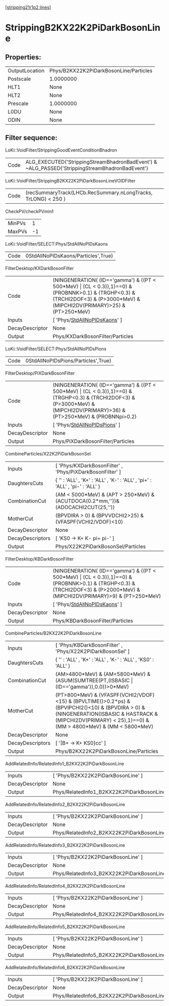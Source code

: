 [[stripping21r1p2 lines]](./stripping21r1p2-index)

# StrippingB2KX22K2PiDarkBosonLine

## Properties:

|                |                                        |
|----------------|----------------------------------------|
| OutputLocation | Phys/B2KX22K2PiDarkBosonLine/Particles |
| Postscale      | 1.0000000                              |
| HLT1           | None                                   |
| HLT2           | None                                   |
| Prescale       | 1.0000000                              |
| L0DU           | None                                   |
| ODIN           | None                                   |

## Filter sequence:

LoKi::VoidFilter/StrippingGoodEventConditionBhadron

|      |                                                                                                |
|------|------------------------------------------------------------------------------------------------|
| Code | ALG_EXECUTED('StrippingStreamBhadronBadEvent') & ~ALG_PASSED('StrippingStreamBhadronBadEvent') |

LoKi::VoidFilter/StrippingB2KX22K2PiDarkBosonLineVOIDFilter

|      |                                                                |
|------|----------------------------------------------------------------|
| Code | (recSummaryTrack(LHCb.RecSummary.nLongTracks, TrLONG) \< 250 ) |

CheckPV/checkPVmin1

|        |     |
|--------|-----|
| MinPVs | 1   |
| MaxPVs | -1  |

LoKi::VoidFilter/SELECT:Phys/StdAllNoPIDsKaons

|      |                                     |
|------|-------------------------------------|
| Code | 0StdAllNoPIDsKaons/Particles',True) |

FilterDesktop/KXDarkBosonFilter

|                 |                                                                                                                                                                                        |
|-----------------|----------------------------------------------------------------------------------------------------------------------------------------------------------------------------------------|
| Code            | (NINGENERATION( (ID=='gamma') & ((PT \< 500\*MeV) \| (CL \< 0.3)),1)==0) & (PROBNNK\>0.1) & (TRGHP\<0.3) & (TRCHI2DOF\<3) & (P\>3000\*MeV) & (MIPCHI2DV(PRIMARY)\>25) & (PT\>250\*MeV) |
| Inputs          | [ 'Phys/[StdAllNoPIDsKaons](./stripping21r1p2-commonparticles-stdallnopidskaons)' ]                                                                                                  |
| DecayDescriptor | None                                                                                                                                                                                   |
| Output          | Phys/KXDarkBosonFilter/Particles                                                                                                                                                       |

LoKi::VoidFilter/SELECT:Phys/StdAllNoPIDsPions

|      |                                     |
|------|-------------------------------------|
| Code | 0StdAllNoPIDsPions/Particles',True) |

FilterDesktop/PiXDarkBosonFilter

|                 |                                                                                                                                                                                         |
|-----------------|-----------------------------------------------------------------------------------------------------------------------------------------------------------------------------------------|
| Code            | (NINGENERATION( (ID=='gamma') & ((PT \< 500\*MeV) \| (CL \< 0.3)),1)==0) & (TRGHP\<0.3) & (TRCHI2DOF\<3) & (P\>3000\*MeV) & (MIPCHI2DV(PRIMARY)\>36) & (PT\>250\*MeV) & (PROBNNpi\>0.2) |
| Inputs          | [ 'Phys/[StdAllNoPIDsPions](./stripping21r1p2-commonparticles-stdallnopidspions)' ]                                                                                                   |
| DecayDescriptor | None                                                                                                                                                                                    |
| Output          | Phys/PiXDarkBosonFilter/Particles                                                                                                                                                       |

CombineParticles/X22K2PiDarkBosonSel

|                  |                                                                                       |
|------------------|---------------------------------------------------------------------------------------|
| Inputs           | [ 'Phys/KXDarkBosonFilter' , 'Phys/PiXDarkBosonFilter' ]                            |
| DaughtersCuts    | { '' : 'ALL' , 'K+' : 'ALL' , 'K-' : 'ALL' , 'pi+' : 'ALL' , 'pi-' : 'ALL' }          |
| CombinationCut   | (AM \< 5000\*MeV) & (APT \> 250\*MeV) & (ACUTDOCA(0.2\*mm,''))& (ADOCACHI2CUT(25,'')) |
| MotherCut        | (BPVDIRA \> 0) & (BPVVDCHI2\>25) & (VFASPF(VCHI2/VDOF)\<10)                           |
| DecayDescriptor  | None                                                                                  |
| DecayDescriptors | [ 'KS0 -\> K+ K- pi+ pi-' ]                                                         |
| Output           | Phys/X22K2PiDarkBosonSel/Particles                                                    |

FilterDesktop/KBDarkBosonFilter

|                 |                                                                                                                                                                                       |
|-----------------|---------------------------------------------------------------------------------------------------------------------------------------------------------------------------------------|
| Code            | (NINGENERATION( (ID=='gamma') & ((PT \< 500\*MeV) \| (CL \< 0.3)),1)==0) & (PROBNNK\>0.1) & (TRGHP\<0.3) & (TRCHI2DOF\<3) & (P\>2000\*MeV) & (MIPCHI2DV(PRIMARY)\>9) & (PT\>250\*MeV) |
| Inputs          | [ 'Phys/[StdAllNoPIDsKaons](./stripping21r1p2-commonparticles-stdallnopidskaons)' ]                                                                                                 |
| DecayDescriptor | None                                                                                                                                                                                  |
| Output          | Phys/KBDarkBosonFilter/Particles                                                                                                                                                      |

CombineParticles/B2KX22K2PiDarkBosonLine

|                  |                                                                                                                                                                                                                        |
|------------------|------------------------------------------------------------------------------------------------------------------------------------------------------------------------------------------------------------------------|
| Inputs           | [ 'Phys/KBDarkBosonFilter' , 'Phys/X22K2PiDarkBosonSel' ]                                                                                                                                                            |
| DaughtersCuts    | { '' : 'ALL' , 'K+' : 'ALL' , 'K-' : 'ALL' , 'KS0' : 'ALL' }                                                                                                                                                           |
| CombinationCut   | (AM\>4800\*MeV) & (AM\<5800\*MeV) & (ASUM(SUMTREE(PT,(ISBASIC \| (ID=='gamma')),0.0))\>0\*MeV)                                                                                                                         |
| MotherCut        | (PT\>800\*MeV) & (VFASPF(VCHI2/VDOF)\<15) & (BPVLTIME()\>0.2\*ps) & (BPVIPCHI2()\<10) & (BPVDIRA \> 0) & (NINGENERATION(ISBASIC & HASTRACK & (MIPCHI2DV(PRIMARY) \< 25),1)==0) & (MM \> 4800\*MeV) & (MM \< 5800\*MeV) |
| DecayDescriptor  | None                                                                                                                                                                                                                   |
| DecayDescriptors | [ '[B+ -\> K+ KS0]cc' ]                                                                                                                                                                                            |
| Output           | Phys/B2KX22K2PiDarkBosonLine/Particles                                                                                                                                                                                 |

AddRelatedInfo/RelatedInfo1_B2KX22K2PiDarkBosonLine

|                 |                                                     |
|-----------------|-----------------------------------------------------|
| Inputs          | [ 'Phys/B2KX22K2PiDarkBosonLine' ]                |
| DecayDescriptor | None                                                |
| Output          | Phys/RelatedInfo1_B2KX22K2PiDarkBosonLine/Particles |

AddRelatedInfo/RelatedInfo2_B2KX22K2PiDarkBosonLine

|                 |                                                     |
|-----------------|-----------------------------------------------------|
| Inputs          | [ 'Phys/B2KX22K2PiDarkBosonLine' ]                |
| DecayDescriptor | None                                                |
| Output          | Phys/RelatedInfo2_B2KX22K2PiDarkBosonLine/Particles |

AddRelatedInfo/RelatedInfo3_B2KX22K2PiDarkBosonLine

|                 |                                                     |
|-----------------|-----------------------------------------------------|
| Inputs          | [ 'Phys/B2KX22K2PiDarkBosonLine' ]                |
| DecayDescriptor | None                                                |
| Output          | Phys/RelatedInfo3_B2KX22K2PiDarkBosonLine/Particles |

AddRelatedInfo/RelatedInfo4_B2KX22K2PiDarkBosonLine

|                 |                                                     |
|-----------------|-----------------------------------------------------|
| Inputs          | [ 'Phys/B2KX22K2PiDarkBosonLine' ]                |
| DecayDescriptor | None                                                |
| Output          | Phys/RelatedInfo4_B2KX22K2PiDarkBosonLine/Particles |

AddRelatedInfo/RelatedInfo5_B2KX22K2PiDarkBosonLine

|                 |                                                     |
|-----------------|-----------------------------------------------------|
| Inputs          | [ 'Phys/B2KX22K2PiDarkBosonLine' ]                |
| DecayDescriptor | None                                                |
| Output          | Phys/RelatedInfo5_B2KX22K2PiDarkBosonLine/Particles |

AddRelatedInfo/RelatedInfo6_B2KX22K2PiDarkBosonLine

|                 |                                                     |
|-----------------|-----------------------------------------------------|
| Inputs          | [ 'Phys/B2KX22K2PiDarkBosonLine' ]                |
| DecayDescriptor | None                                                |
| Output          | Phys/RelatedInfo6_B2KX22K2PiDarkBosonLine/Particles |
